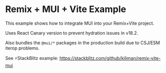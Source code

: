 # Remix + MUI + Vite Example

This example shows how to integrate MUI into your Remix+Vite project.

Uses React Canary version to prevent hydration issues in v18.2.

Also bundles the `@mui/*` packages in the production build due to CSJ/ESM iterop
problems.

See ⚡️StackBlitz example: https://stackblitz.com/github/kiliman/remix-vite-mui
